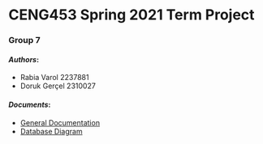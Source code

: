 # CENG453 Spring 2021 Term Project
### Group 7
#### *Authors*:
- Rabia Varol 2237881
- Doruk Gerçel 2310027

#### *Documents*:
- [General Documentation](http://144.122.71.168:8080/doruk.gercel/group7/src/master/documents/Pisti_the_Game_General_Documentation.pdf)
- [Database Diagram](http://144.122.71.168:8080/doruk.gercel/group7/src/master/documents/Database%20diagram.png) 
